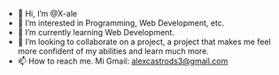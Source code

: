- 👋 Hi, I’m @X-ale
- 👀 I’m interested in Programming, Web Development, etc.
- 🌱 I’m currently learning Web Development.
- 💞️ I’m looking to collaborate on a project, a project that makes me feel more confident of my abilities and learn much more.
- 📫 How to reach me. Mi Gmail: alexcastrods3@gmail.com

<!---
X-ale/X-ale is a ✨ special ✨ repository because its `README.md` (this file) appears on your GitHub profile.
You can click the Preview link to take a look at your changes.
--->
